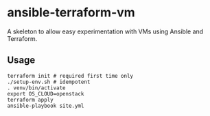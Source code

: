 # ansible-terraform-vm

A skeleton to allow easy experimentation with VMs using Ansible and Terraform.


## Usage

    terraform init # required first time only
    ./setup-env.sh # idempotent
    . venv/bin/activate
    export OS_CLOUD=openstack
    terraform apply
    ansible-playbook site.yml
